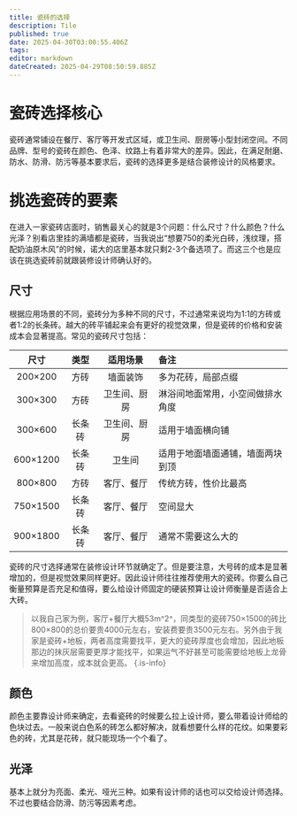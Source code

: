 ```yaml
---
title: 瓷砖的选择
description: Tile
published: true
date: 2025-04-30T03:00:55.406Z
tags: 
editor: markdown
dateCreated: 2025-04-29T08:50:59.885Z
---
```


# 瓷砖选择核心
瓷砖通常铺设在餐厅、客厅等开发式区域，或卫生间、厨房等小型封闭空间。不同品牌、型号的瓷砖在颜色、色泽、纹路上有着非常大的差异。因此，在满足耐磨、防水、防滑、防污等基本要求后，瓷砖的选择更多是结合装修设计的风格要求。

# 挑选瓷砖的要素
在进入一家瓷砖店面时，销售最关心的就是3个问题：什么尺寸？什么颜色？什么光泽？别看店里挂的满墙都是瓷砖，当我说出“想要750的柔光白砖，浅纹理，搭配奶油原木风”的时候，诺大的店里基本就只剩2-3个备选项了。而这三个也是应该在挑选瓷砖前就跟装修设计师确认好的。

## 尺寸
根据应用场景的不同，瓷砖分为多种不同的尺寸，不过通常来说均为1:1的方砖或者1:2的长条砖。越大的砖平铺起来会有更好的视觉效果，但是瓷砖的价格和安装成本会显著提高。常见的瓷砖尺寸包括：

|尺寸|类型|适用场景|备注|
|:----:|:----:|:----:|:----|
|200×200|方砖|墙面装饰|多为花砖，局部点缀|
|300×300|方砖|卫生间、厨房|淋浴间地面常用，小空间做排水角度|
|300×600|长条砖|卫生间、厨房|适用于墙面横向铺|
|600×1200|长条砖|卫生间|适用于地面墙面通铺，墙面两块到顶|
|800×800|方砖|客厅、餐厅|传统方砖，性价比最高|
|750×1500|长条砖|客厅、餐厅|空间显大|
|900×1800|长条砖|客厅、餐厅|通常不需要这么大的|

瓷砖的尺寸选择通常在装修设计环节就确定了。但是要注意，大号砖的成本是显著增加的，但是视觉效果同样更好。因此设计师往往推荐使用大的瓷砖。你要么自己衡量预算是否充足和值得，要么给设计师固定的硬装预算让设计师衡量是否适合上大砖。

> 以我自己家为例，客厅+餐厅大概53m^2^，同类型的瓷砖750×1500的砖比800×800的总价要贵4000元左右，安装费要贵3500元左右。另外由于我家是瓷砖+地板，两者高度需要找平，更大的瓷砖厚度也会增加，因此地板那边的抹灰层需要更厚才能找平，如果运气不好甚至可能需要给地板上龙骨来增加高度，成本就会更高。
{.is-info}

## 颜色
颜色主要靠设计师来确定，去看瓷砖的时候要么拉上设计师，要么带着设计师给的色块过去。一般来说白色系的砖怎么都好解决，就看想要什么样的花纹。如果要彩色的砖，尤其是花砖，就只能现场一个个看了。

## 光泽
基本上就分为亮面、柔光、哑光三种。如果有设计师的话也可以交给设计师选择。不过也要结合防滑、防污等因素考虑。